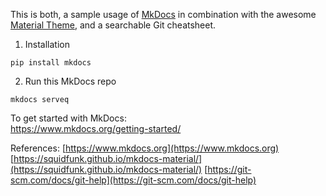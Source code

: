 This is both, a sample usage of [MkDocs](https://www.mkdocs.org) in combination with the awesome [Material Theme](https://squidfunk.github.io/mkdocs-material/), and a searchable Git cheatsheet. 


1. Installation 

```shell
pip install mkdocs
```

2. Run this MkDocs repo
```shell
mkdocs serveq
```

To get started with MkDocs:  
https://www.mkdocs.org/getting-started/


References:
[https://www.mkdocs.org](https://www.mkdocs.org)
[https://squidfunk.github.io/mkdocs-material/](https://squidfunk.github.io/mkdocs-material/)
[https://git-scm.com/docs/git-help](https://git-scm.com/docs/git-help)